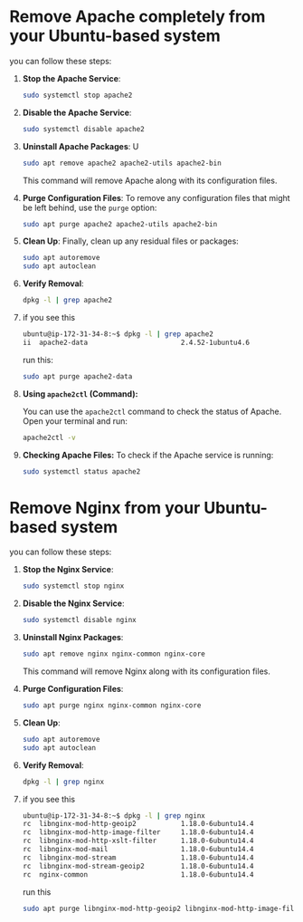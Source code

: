 # Remove Apache completely from your Ubuntu-based system
you can follow these steps:

1. **Stop the Apache Service**: 

   ```bash
   sudo systemctl stop apache2
   ```

2. **Disable the Apache Service**:
   ```bash
   sudo systemctl disable apache2
   ```

3. **Uninstall Apache Packages**: U
   ```bash
   sudo apt remove apache2 apache2-utils apache2-bin
   ```
   This command will remove Apache along with its configuration files.

4. **Purge Configuration Files**: To remove any configuration files that might be left behind, use the `purge` option:

   ```bash
   sudo apt purge apache2 apache2-utils apache2-bin
   ```

5. **Clean Up**: Finally, clean up any residual files or packages:

   ```bash
   sudo apt autoremove
   sudo apt autoclean
   ```
6. **Verify Removal**: 
   ```bash
   dpkg -l | grep apache2
   ```

7. if you see this
    ```bash
    ubuntu@ip-172-31-34-8:~$ dpkg -l | grep apache2
    ii  apache2-data                       2.4.52-1ubuntu4.6                       all          Apache HTTP Server (common files)

    ```
    
    run this:
    ```bash
    sudo apt purge apache2-data
    ```

8. **Using `apache2ctl` (Command):**

   You can use the `apache2ctl` command to check the status of Apache. Open your terminal and run:

   ```bash
   apache2ctl -v
   ```
9. **Checking Apache Files:**
   To check if the Apache service is running:
   ```bash
   sudo systemctl status apache2
   ```





# Remove Nginx from your Ubuntu-based system
you can follow these steps:

1. **Stop the Nginx Service**: 
   ```bash
   sudo systemctl stop nginx
   ```

2. **Disable the Nginx Service**:
   ```bash
   sudo systemctl disable nginx
   ```

3. **Uninstall Nginx Packages**: 
   ```bash
   sudo apt remove nginx nginx-common nginx-core
   ```

   This command will remove Nginx along with its configuration files.

4. **Purge Configuration Files**: 
   ```bash
   sudo apt purge nginx nginx-common nginx-core
   ```

5. **Clean Up**:
   ```bash
   sudo apt autoremove
   sudo apt autoclean
   ```

6. **Verify Removal**: 
   ```bash
   dpkg -l | grep nginx
   ```

7. if you see this
    ```bash
    ubuntu@ip-172-31-34-8:~$ dpkg -l | grep nginx
    rc  libnginx-mod-http-geoip2           1.18.0-6ubuntu14.4                      aNginx
    rc  libnginx-mod-http-image-filter     1.18.0-6ubuntu14.4                      ae for Nginx
    rc  libnginx-mod-http-xslt-filter      1.18.0-6ubuntu14.4                      aule for Nginx
    rc  libnginx-mod-mail                  1.18.0-6ubuntu14.4                      a
    rc  libnginx-mod-stream                1.18.0-6ubuntu14.4                      a
    rc  libnginx-mod-stream-geoip2         1.18.0-6ubuntu14.4                      ar Nginx
    rc  nginx-common                       1.18.0-6ubuntu14.4                      ale web/proxy server     - common files
    ```
    
    run this
    ```bash
    sudo apt purge libnginx-mod-http-geoip2 libnginx-mod-http-image-filter libnginx-mod-http-xslt-filter libnginx-mod-mail libnginx-mod-stream libnginx-mod-stream-geoip2 nginx-common

    ```
